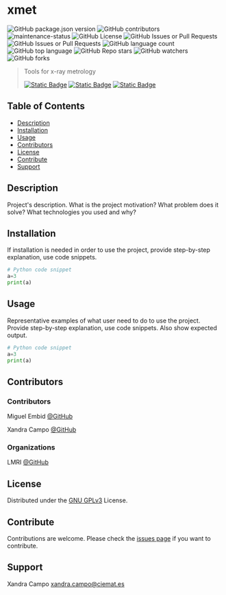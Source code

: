 # xmet

![GitHub package.json version](https://img.shields.io/github/package-json/v/lmri-met/xmet)
![GitHub contributors](https://img.shields.io/github/contributors/lmri-met/xmet)
![maintenance-status](https://img.shields.io/badge/maintenance-experimental-blue.svg)
![GitHub License](https://img.shields.io/github/license/lmri-met/xmet)
![GitHub Issues or Pull Requests](https://img.shields.io/github/issues/lmri-met/xmet)
![GitHub Issues or Pull Requests](https://img.shields.io/github/issues-pr/lmri-met/xmet)
![GitHub language count](https://img.shields.io/github/languages/count/lmri-met/xmet)
![GitHub top language](https://img.shields.io/github/languages/top/lmri-met/xmet)
![GitHub Repo stars](https://img.shields.io/github/stars/lmri-met/xmet)
![GitHub watchers](https://img.shields.io/github/watchers/lmri-met/xmet)
![GitHub forks](https://img.shields.io/github/forks/lmri-met/xmet)

> Tools for x-ray metrology
>
> [![Static Badge](https://img.shields.io/badge/Documentation-blue)](https://github.com/lmri-met/xmet/blob/main/README.md)
> [![Static Badge](https://img.shields.io/badge/Surce_code-blue)](https://github.com/lmri-met/xmet)
> [![Static Badge](https://img.shields.io/badge/Contribute-blue)](https://github.com/lmri-met/xmet/issues)

## Table of Contents
- [Description](#description)
- [Installation](#installation)
- [Usage](#usage)
- [Contributors](#contributors)
- [License](#license)
- [Contribute](#contribute)
- [Support](#support)

<a name="description"></a>
## Description
Project's description. What is the project motivation? What problem does it solve? What technologies you used and why?

<a name="installation"></a>
## Installation
If installation is needed in order to use the project, provide step-by-step explanation, use code snippets.
```python
# Python code snippet
a=3
print(a)
```

<a name="usage"></a>
## Usage
Representative examples of what user need to do to use the project. Provide step-by-step explanation, use code snippets. Also show expected output. 
```python
# Python code snippet
a=3
print(a)
```

<a name="contributors"></a>
## Contributors
### Contributors
Miguel Embid [@GitHub](https://github.com/Miguel-Embid/)

Xandra Campo [@GitHub](https://github.com/xandratxan/)
### Organizations
LMRI [@GitHub](https://github.com/lmri-met/)

<a name="license"></a>
## License
Distributed under the [GNU GPLv3](https://choosealicense.com/licenses/gpl-3.0/) License.

<a name="contribute"></a>
## Contribute
Contributions are welcome. Please check the [issues page](https://github.com/lmri-met/xmet/issues) if you want to contribute.

<a name="support"></a>
## Support
Xandra Campo [xandra.campo@ciemat.es](mailto:xandra.campo@ciemat.es)
